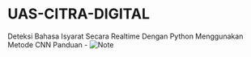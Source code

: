 # UAS-CITRA-DIGITAL
Deteksi Bahasa Isyarat Secara Realtime Dengan Python Menggunakan Metode CNN
Panduan - ![Note](https://github.com/danilafi/UAS-CitraDigital/assets/119145783/235fbaa0-002f-4732-9c5b-e8e7ba3d5492)
